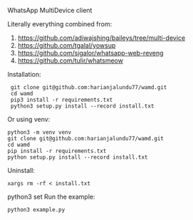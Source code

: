 WhatsApp MultiDevice client

Literally everything combined from:
1. https://github.com/adiwajshing/baileys/tree/multi-device
2. https://github.com/tgalal/yowsup
3. https://github.com/sigalor/whatsapp-web-reveng
4. https://github.com/tulir/whatsmeow


Installation:
```shell
 git clone git@github.com:harianjalundu77/wamd.git
 cd wamd
 pip3 install -r requirements.txt
 python3 setup.py install --record install.txt
```

Or using venv:
```shell
python3 -m venv venv
git clone git@github.com:harianjalundu77/wamd.git
cd wamd
pip install -r requirements.txt
python setup.py install --record install.txt
```

Uninstall:
```shell
xargs rm -rf < install.txt
```

python3 set
Run the example:
```shell
python3 example.py
```
